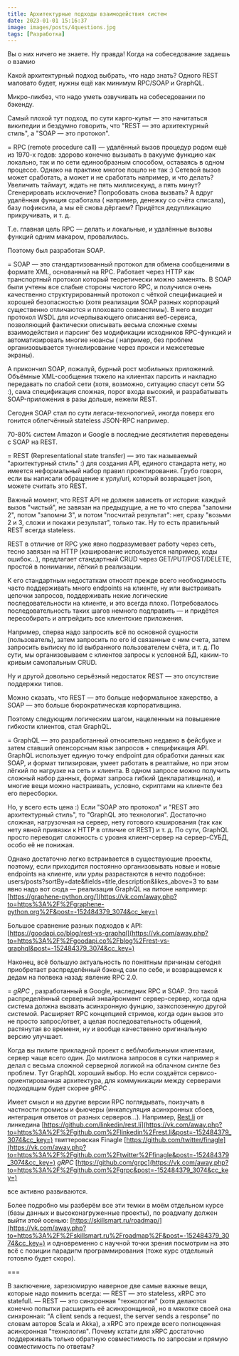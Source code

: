 ```yaml
---
title: Архитектурные подходы взаимодействия систем
date: 2023-01-01 15:16:37
image: images/posts/4questions.jpg
tags: [Разработка]
---
```

Вы о них ничего не знаете. Ну правда! Когда на собеседование задаешь о взамио

Какой архитектурный подход выбрать, что надо знать? Одного REST маловато будет, нужны ещё как минимум RPC/SOAP и
GraphQL.

Микро-ликбез, что надо уметь озвучивать на собеседовании по бэкенду.

Самый плохой тут подход, по сути карго-культ — это начитаться википедии и бездумно говорить, что "REST — это
архитектурный стиль", а "SOAP — это протокол".

= RPC (remote procedure call) — удалённый вызов процедур родом ещё из 1970-х годов: здорово конечно вызывать в вакууме
функцию как локально, так и по сети единообразным способом, оставаясь в одном процессе. Однако на практике многое пошло
не так :) Сетевой вызов может сработать, а может и не сработать например, и что делать? Увеличить таймаут, ждать не пять
миллисекунд, а пять минут? Сгенерировать исключение? Попробовать снова вызвать? А вдруг удалённая функция сработала (
например, денежку со счёта списала), базу пофиксила, а мы её снова дёргаем? Придётся дедупликацию прикручивать, и т. д.

Т.е. главная цель RPC — делать и локальные, и удалённые вызовы функций одним макаром, провалилась.

Поэтому был разработан SOAP.

= SOAP — это стандартизованный протокол для обмена сообщениями в формате XML, основанный на RPC. Работает через HTTP как
транспортный протокол который теоретически можно заменять.
В SOAP были учтены все слабые стороны чистого RPC, и получился очень качественно структурированный протокол с чёткой
спецификацией и хорошей безопасностью (хотя реализации SOAP разных корпораций существенно отличаются и плоховато
совместимы). В него входит протокол WSDL для исчерпывающего описания веб-сервиса, позволяющий фактически описывать
весьма сложные схемы взаимодействия и парсинг без модификации исходников RPC-функций и автоматизировать многие нюансы (
например, без проблем организовывается туннелирование через прокси и межсетевые экраны).

А прикончил SOAP, пожалуй, бурный рост мобильных приложений. Объёмные XML-сообщения тяжело на клиентах парсить и
накладно передавать по слабой сети (хотя, возможно, ситуацию спасут сети 5G :), сама спецификация сложная, порог входа
высокий, и разрабатывать SOAP-приложения в разы дольше, нежели REST.

Сегодня SOAP стал по сути легаси-технологией, иногда поверх его гонится облегчённый stateless JSON-RPC например.

70-80% систем Amazon и Google в последние десятилетия переведены с SOAP на REST.

= REST (Representational state transfer) — это так называемый "архитектурный стиль" :) для создания API, единого
стандарта нету, но имеется неформальный набор правил проектирования. Грубо говоря, если вы написали обращение к
урлу/uri, который возвращает json, можете считать это REST.

Важный момент, что REST API не должен зависеть от истории: каждый вызов "чистый", не завязан на предыдущие, а не то что
сперва "запомни 2", потом "запомни 3", и потом "посчитай результат": нет, сразу "возьми 2 и 3, сложи и покажи
результат", только так. Ну то есть правильный REST всегда stateless.

REST в отличие от RPC уже явно подразумевает работу через сеть, тесно завязан на HTTP (кэширование используется
например, коды ошибок...), предлагает стандартный CRUD через GET/PUT/POST/DELETE, простой в понимании, лёгкий в
реализации.

К его стандартным недостаткам относят прежде всего необходимость часто поддерживать много endpoints на клиенте, ну или
выстраивать цепочки запросов, поддерживать некие логические последовательности на клиенте, и это всегда плохо.
Потребовалось последовательность таких шагов немного подправить — и придётся пересобирать и апгрейдить все клиентские
приложения.

Например, сперва надо запросить всё по основной сущности (пользователь), затем запросить по его id связанные с ним
счета, затем запросить выписку по id выбранного пользователем счёта, и т. д. По сути, мы организовываем с клиентов
запросы к условной БД, каким-то кривым самопальным CRUD.

Ну и другой довольно серьёзный недостаток REST — это отсутствие поддержки типов.

Можно сказать, что REST — это больше неформальное хакерство, а SOAP — это больше бюрократическая корпоративщина.

Поэтому следующим логическим шагом, нацеленным на повышение гибкости клиентов, стал GraphQL.

= GraphQL — это разработанный относительно недавно в фейсбуке и затем ставший опенсорсным язык запросов + спецификация
API. GraphQL использует единую точку endpoint для обработки данных как SOAP, и формат типизирован, умеет работать в
реалтайме, но при этом лёгкий по нагрузке на сеть и клиента. В одном запросе можно получить сложный набор данных, формат
запроса гибкий (декларативщина), и многие вещи можно настраивать, условно, скриптами на клиенте без его пересборки.

Но, у всего есть цена :) Если "SOAP это протокол" и "REST это архитектурный стиль", то "GraphQL это технология".
Достаточно сложная, нагрузочная на сервер, нету готового кэширования (так как нету явной привязки к HTTP в отличие от
REST) и т. д. По сути, GraphQL просто переводит сложность с уровня клиент-сервер на сервер-СУБД, особо её не понижая.

Однако достаточно легко встраивается в существующие проекты, поэтому, если приходится постоянно организовывать новые и
новые endpoints на клиенте, или урлы разрастаются в нечто подобное:
users/posts?sortBy=date&fields=title,description&likes_above=3
то вам явно надо вот сюда — реализация GraphQL на питоне например:
[https://graphene-python.org/](https://vk.com/away.php?to=https%3A%2F%2Fgraphene-python.org%2F&post=-152484379_3074&cc_key=)

Большое сравнение разных подходов к API:
[https://goodapi.co/blog/rest-vs-graphql](https://vk.com/away.php?to=https%3A%2F%2Fgoodapi.co%2Fblog%2Frest-vs-graphql&post=-152484379_3074&cc_key=)

Наконец, всё большую актуальность по понятным причинам сегодня приобретает распределённый бэкенд сам по себе, и
возвращаемся к дедам на полвека назад: явление RPC 2.0.

=  *gRPC* , разработанный в Google, наследник RPC и SOAP. Это такой распределённый серверный энвайронмент сервер-сервер,
когда одна система должна вызвать асинхронную фунцию, заэкспозенную другой системой. Расширяет RPC концепцией стримов,
когда один вызов это не просто запрос/ответ, а целая последовательность общений, растянутая во времени, ну и вообще
качественно оригинальную версию улучшает.

Когда вы пилите прикладной проект с веб/мобильными клиентами, сервер чаще всего один. До миллиона запросов в сутки
например я делал с весьма сложной серверной логикой на облачном сингле без проблем. Тут GraphQL хороший выбор. Но если
создаётся сервисо-ориентированная архитектура, для коммуникации между серверами подходящим будет скорее  *gRPC* .

Имеет смысл и на другие версии RPC поглядывать, поизучать в частности промисы и фьючеры (инкапсуляция асинхронных сбоев,
интеграция ответов от разных серверов...).
Например,
[Rest.li](https://vk.com/away.php?to=http%3A%2F%2FRest.li&post=-152484379_3074&cc_key=) от линкедина
[https://github.com/linkedin/rest.li](https://vk.com/away.php?to=https%3A%2F%2Fgithub.com%2Flinkedin%2Frest.li&post=-152484379_3074&cc_key=)
твиттеровская Finagle
[https://github.com/twitter/finagle](https://vk.com/away.php?to=https%3A%2F%2Fgithub.com%2Ftwitter%2Ffinagle&post=-152484379_3074&cc_key=)
*gRPC*
[https://github.com/grpc](https://vk.com/away.php?to=https%3A%2F%2Fgithub.com%2Fgrpc&post=-152484379_3074&cc_key=)

все активно развиваются.

Более подробно мы разберём все эти темки в моём отдельном курсе (базы данных и высоконагруженные проекты), по роадмапу
должен выйти этой осенью:
[https://skillsmart.ru/roadmap/](https://vk.com/away.php?to=https%3A%2F%2Fskillsmart.ru%2Froadmap%2F&post=-152484379_3074&cc_key=)
и одновременно с научной точки зрения посмотрим на это всё с позиции парадигм программирования (тоже курс отдельный
готовлю будет скоро).

===

В заключение, зарезюмирую наверное две самые важные вещи, которые надо помнить всегда:
— REST — это stateless, xRPC это statefull.
— REST — это синхронная "технология" (хотя делаются конечно попытки расширить её асинхронщиной, но в мякотке своей она
синхронная: “A client sends a request, the server sends a response” по словам авторов Scala и Akka),
а xRPC это прежде всего полноценная асинхронная "технология".
Почему кстати для xRPC достаточно поддерживать только обратную совместимость по запросам и прямую совместимость по
ответам?
